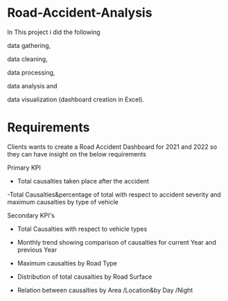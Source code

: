 # Road-Accident-Analysis

In This project i did the following

data gathering, 

data cleaning, 

data processing, 

data analysis and

data visualization (dashboard creation in Excel). 


# Requirements 
Clients wants to create a Road Accident Dashboard for 2021 and 2022 so they can have insight on the below requirements 

Primary KPI
- Total causalties taken place after the accident
  
-Total Causalties&percentage of total with respect to accident
severity and maximum causalties by type of vehicle

Secondary KPI's
- Total Causalties with respect to vehicle types 

- Monthly trend showing comparison of causalties for current Year and previous Year 

- Maximum causalties by Road Type 

- Distribution of total causalties by Road Surface

- Relation between causalties by Area /Location&by Day /Night
